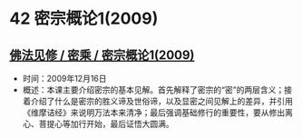 # 42 密宗概论1(2009)

## [佛法见修 / 密乘 / 密宗概论1(2009)](https://www.fohuifayu.com/index.php/huideng-jiangtang/fofa-jianxiu/mi-cheng/926-l09024)

- 时间：2009年12月16日
- 概述：本课主要介绍密宗的基本见解。首先解释了密宗的“密”的两层含义；接着介绍了什么是密宗的胜义谛及世俗谛，以及显密之间见解上的差异，并引用《维摩诘经》来说明万法本来清净；最后强调基础修行的重要性，要从修出离心、菩提心等加行开始，最后证悟大圆满。